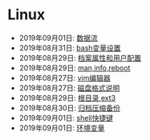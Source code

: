 # Linux  
  * 2019年09月01日: [数据流](./2019-09-01-数据流.md)  
  * 2019年08月31日: [bash变量设置](./2019-08-31-bash变量设置.md)  
  * 2019年08月29日: [档案属性和用户配置](./2019-08-29-档案属性和用户配置.md)  
  * 2019年08月29日: [man,info,reboot](./2019-08-29-man,info,reboot.md)  
  * 2019年08月27日: [vim编辑器](./2019-08-27-vim编辑器.md)  
  * 2019年08月27日: [磁盘格式说明](./2019-08-27-磁盘格式说明.md)  
  * 2019年08月29日: [根目录,ext3](./2019-08-29-根目录,ext3.md)  
  * 2019年08月30日: [归档压缩备份](./2019-08-30-归档压缩备份.md)  
  * 2019年09月01日: [shell快捷键](./2019-09-01-shell快捷键.md)  
  * 2019年09月01日: [环境变量](./2019-09-01-环境变量.md)  
